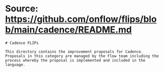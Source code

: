 # Source: https://github.com/onflow/flips/blob/main/cadence/README.md

```
# Cadence FLIPs

This directory contains the improvement proposals for Cadence.
Proposals in this category are managed by the Flow team including the process whereby the proposal is implemented and included in the language.

```